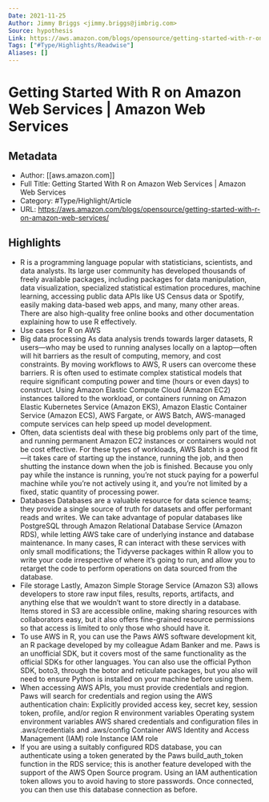 ```yaml
---
Date: 2021-11-25
Author: Jimmy Briggs <jimmy.briggs@jimbrig.com>
Source: hypothesis
Link: https://aws.amazon.com/blogs/opensource/getting-started-with-r-on-amazon-web-services/
Tags: ["#Type/Highlights/Readwise"]
Aliases: []
---
```

# Getting Started With R on Amazon Web Services | Amazon Web Services

## Metadata
- Author: [[aws.amazon.com]]
- Full Title: Getting Started With R on Amazon Web Services | Amazon Web Services
- Category: #Type/Highlight/Article
- URL: https://aws.amazon.com/blogs/opensource/getting-started-with-r-on-amazon-web-services/

## Highlights
- R is a programming language popular with statisticians, scientists, and data analysts. Its large user community has developed thousands of freely available packages, including packages for data manipulation, data visualization, specialized statistical estimation procedures, machine learning, accessing public data APIs like US Census data or Spotify, easily making data-based web apps, and many, many other areas. There are also high-quality free online books and other documentation explaining how to use R effectively.
- Use cases for R on AWS
- Big data processing 
  As data analysis trends towards larger datasets, R users—who may be used to running analyses locally on a laptop—often will hit barriers as the result of computing, memory, and cost constraints. By moving workflows to AWS, R users can overcome these barriers. R is often used to estimate complex statistical models that require significant computing power and time (hours or even days) to construct. Using Amazon Elastic Compute Cloud (Amazon EC2) instances tailored to the workload, or containers running on Amazon Elastic Kubernetes Service (Amazon EKS), Amazon Elastic Container Service (Amazon ECS), AWS Fargate, or AWS Batch, AWS-managed compute services can help speed up model development.
- Often, data scientists deal with these big problems only part of the time, and running permanent Amazon EC2 instances or containers would not be cost effective. For these types of workloads, AWS Batch is a good fit—it takes care of starting up the instance, running the job, and then shutting the instance down when the job is finished. Because you only pay while the instance is running, you’re not stuck paying for a powerful machine while you’re not actively using it, and you’re not limited by a fixed, static quantity of processing power.
- Databases 
  Databases are a valuable resource for data science teams; they provide a single source of truth for datasets and offer performant reads and writes. We can take advantage of popular databases like PostgreSQL through Amazon Relational Database Service (Amazon RDS), while letting AWS take care of underlying instance and database maintenance. In many cases, R can interact with these services with only small modifications; the Tidyverse packages within R allow you to write your code irrespective of where it’s going to run, and allow you to retarget the code to perform operations on data sourced from the database.
- File storage 
  Lastly, Amazon Simple Storage Service (Amazon S3) allows developers to store raw input files, results, reports, artifacts, and anything else that we wouldn’t want to store directly in a database. Items stored in S3 are accessible online, making sharing resources with collaborators easy, but it also offers fine-grained resource permissions so that access is limited to only those who should have it.
- To use AWS in R, you can use the Paws AWS software development kit, an R package developed by my colleague Adam Banker and me. Paws is an unofficial SDK, but it covers most of the same functionality as the official SDKs for other languages. You can also use the official Python SDK, boto3, through the botor and reticulate packages, but you also will need to ensure Python is installed on your machine before using them.
- When accessing AWS APIs, you must provide credentials and region. Paws will search for credentials and region using the AWS authentication chain: 
  Explicitly provided access key, secret key, session token, profile, and/or region 
  R environment variables 
  Operating system environment variables 
  AWS shared credentials and configuration files in .aws/credentials and .aws/config 
  Container AWS Identity and Access Management (IAM) role 
  Instance IAM role
- If you are using a suitably configured RDS database, you can authenticate using a token generated by the Paws build_auth_token function in the RDS service; this is another feature developed with the support of the AWS Open Source program. Using an IAM authentication token allows you to avoid having to store passwords. Once connected, you can then use this database connection as before.

